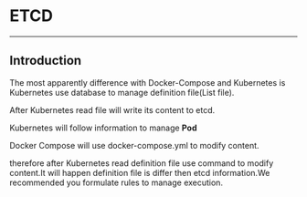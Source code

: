 # ETCD

---

## Introduction 

The most apparently difference with Docker-Compose and Kubernetes is Kubernetes use database to manage definition file(List file).

After Kubernetes read file will write its content to etcd.

Kubernetes will follow information to manage **Pod**

Docker Compose will use docker-compose.yml to modify content.

therefore after Kubernetes read definition file use command to modify content.It will happen definition file is differ then etcd information.We recommended you formulate rules to manage execution.